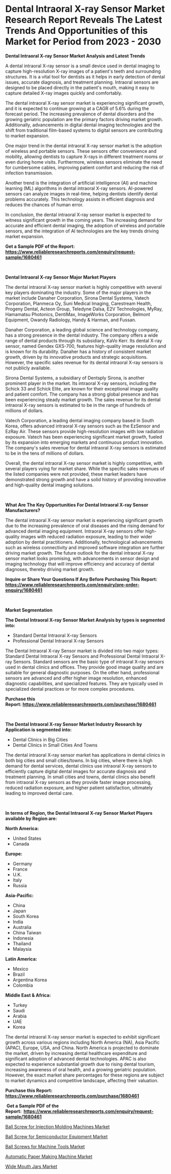 <p><h1>Dental Intraoral X-ray Sensor Market Research Report Reveals The Latest Trends And Opportunities of this Market for Period from 2023 - 2030</h1></p><p><strong>Dental Intraoral X-ray Sensor Market Analysis and Latest Trends</strong></p>
<p><p>A dental intraoral X-ray sensor is a small device used in dental imaging to capture high-resolution X-ray images of a patient's teeth and surrounding structures. It is a vital tool for dentists as it helps in early detection of dental issues, accurate diagnosis, and treatment planning. Intraoral sensors are designed to be placed directly in the patient's mouth, making it easy to capture detailed X-ray images quickly and comfortably.</p><p>The dental intraoral X-ray sensor market is experiencing significant growth, and it is expected to continue growing at a CAGR of 5.6% during the forecast period. The increasing prevalence of dental disorders and the growing geriatric population are the primary factors driving market growth. Additionally, advancements in digital dental imaging technologies and the shift from traditional film-based systems to digital sensors are contributing to market expansion.</p><p>One major trend in the dental intraoral X-ray sensor market is the adoption of wireless and portable sensors. These sensors offer convenience and mobility, allowing dentists to capture X-rays in different treatment rooms or even during home visits. Furthermore, wireless sensors eliminate the need for cumbersome cables, improving patient comfort and reducing the risk of infection transmission.</p><p>Another trend is the integration of artificial intelligence (AI) and machine learning (ML) algorithms in dental intraoral X-ray sensors. AI-powered sensors can analyze images in real-time, helping dentists identify dental problems accurately. This technology assists in efficient diagnosis and reduces the chances of human error.</p><p>In conclusion, the dental intraoral X-ray sensor market is expected to witness significant growth in the coming years. The increasing demand for accurate and efficient dental imaging, the adoption of wireless and portable sensors, and the integration of AI technologies are the key trends driving market expansion.</p></p>
<p><strong>Get a Sample PDF of the Report:&nbsp; <a href="https://www.reliableresearchreports.com/enquiry/request-sample/1680461">https://www.reliableresearchreports.com/enquiry/request-sample/1680461</a></strong></p>
<p>&nbsp;</p>
<p><strong>Dental Intraoral X-ray Sensor Major Market Players</strong></p>
<p><p>The dental intraoral X-ray sensor market is highly competitive with several key players dominating the industry. Some of the major players in the market include Danaher Corporation, Sirona Dental Systems, Vatech Corporation, Planmeca Oy, Suni Medical Imaging, Carestream Health, Progeny Dental, Acteon Group, Teledyne Dalsa, E2V Technologies, MyRay, Hamamatsu Photonics, DentiMax, ImageWorks Corporation, Belmont Equipment, Owandy Radiology, Handy & Harman, and Fussan.</p><p>Danaher Corporation, a leading global science and technology company, has a strong presence in the dental industry. The company offers a wide range of dental products through its subsidiary, KaVo Kerr. Its dental X-ray sensor, named Gendex GXS-700, features high-quality image resolution and is known for its durability. Danaher has a history of consistent market growth, driven by its innovative products and strategic acquisitions. However, the specific sales revenue for its dental intraoral X-ray sensors is not publicly available.</p><p>Sirona Dental Systems, a subsidiary of Dentsply Sirona, is another prominent player in the market. Its intraoral X-ray sensors, including the Schick 33 and Schick Elite, are known for their exceptional image quality and patient comfort. The company has a strong global presence and has been experiencing steady market growth. The sales revenue for its dental intraoral X-ray sensors is estimated to be in the range of hundreds of millions of dollars.</p><p>Vatech Corporation, a leading dental imaging company based in South Korea, offers advanced intraoral X-ray sensors such as the EzSensor and EzRay Air. These sensors provide high-resolution images with low radiation exposure. Vatech has been experiencing significant market growth, fueled by its expansion into emerging markets and continuous product innovation. The company's sales revenue for dental intraoral X-ray sensors is estimated to be in the tens of millions of dollars.</p><p>Overall, the dental intraoral X-ray sensor market is highly competitive, with several players vying for market share. While the specific sales revenues of the listed companies were not provided, these market leaders have demonstrated strong growth and have a solid history of providing innovative and high-quality dental imaging solutions.</p></p>
<p>&nbsp;</p>
<p><strong>What Are The Key Opportunities For Dental Intraoral X-ray Sensor Manufacturers?</strong></p>
<p><p>The dental intraoral X-ray sensor market is experiencing significant growth due to the increasing prevalence of oral diseases and the rising demand for advanced dental imaging equipment. Intraoral X-ray sensors offer high-quality images with reduced radiation exposure, leading to their wider adoption by dental practitioners. Additionally, technological advancements such as wireless connectivity and improved software integration are further driving market growth. The future outlook for the dental intraoral X-ray sensor market looks promising, with advancements in sensor design and imaging technology that will improve efficiency and accuracy of dental diagnoses, thereby driving market growth.</p></p>
<p><strong>Inquire or Share Your Questions If Any Before Purchasing This Report: <a href="https://www.reliableresearchreports.com/enquiry/pre-order-enquiry/1680461">https://www.reliableresearchreports.com/enquiry/pre-order-enquiry/1680461</a></strong></p>
<p>&nbsp;</p>
<p><strong>Market Segmentation</strong></p>
<p><strong>The Dental Intraoral X-ray Sensor Market Analysis by types is segmented into:</strong></p>
<p><ul><li>Standard Dental Intraoral X-ray Sensors</li><li>Professional Dental Intraoral X-ray Sensors</li></ul></p>
<p><p>The Dental Intraoral X-ray Sensor market is divided into two major types: Standard Dental Intraoral X-ray Sensors and Professional Dental Intraoral X-ray Sensors. Standard sensors are the basic type of intraoral X-ray sensors used in dental clinics and offices. They provide good image quality and are suitable for general diagnostic purposes. On the other hand, professional sensors are advanced and offer higher image resolution, enhanced diagnostic capabilities, and specialized features. They are typically used in specialized dental practices or for more complex procedures.</p></p>
<p><strong>Purchase this Report:&nbsp;<a href="https://www.reliableresearchreports.com/purchase/1680461">https://www.reliableresearchreports.com/purchase/1680461</a></strong></p>
<p>&nbsp;</p>
<p><strong>The Dental Intraoral X-ray Sensor Market Industry Research by Application is segmented into:</strong></p>
<p><ul><li>Dental Clinics in Big Cities</li><li>Dental Clinics in Small Cities And Towns</li></ul></p>
<p><p>The dental intraoral X-ray sensor market has applications in dental clinics in both big cities and small cities/towns. In big cities, where there is high demand for dental services, dental clinics use intraoral X-ray sensors to efficiently capture digital dental images for accurate diagnosis and treatment planning. In small cities and towns, dental clinics also benefit from intraoral X-ray sensors as they provide faster image processing, reduced radiation exposure, and higher patient satisfaction, ultimately leading to improved dental care.</p></p>
<p>&nbsp;</p>
<p><strong>In terms of Region, the Dental Intraoral X-ray Sensor Market Players available by Region are:</strong></p>
<p>
    <p> <strong> North America: </strong>
        <ul>
            <li>United States</li>
            <li>Canada</li>
        </ul>
        </p> 
    <p> <strong> Europe: </strong>
        <ul>
            <li>Germany</li>
            <li>France</li>
            <li>U.K.</li>
            <li>Italy</li>
            <li>Russia</li>
        </ul>
        </p> 
    <p> <strong> Asia-Pacific: </strong>
        <ul>
            <li>China</li>
            <li>Japan</li>
            <li>South Korea</li>
            <li>India</li>
            <li>Australia</li>
            <li>China Taiwan</li>
            <li>Indonesia</li>
            <li>Thailand</li>
            <li>Malaysia</li>
        </ul>
        </p> 
    <p> <strong> Latin America: </strong>
        <ul>
            <li>Mexico</li>
            <li>Brazil</li>
            <li>Argentina Korea</li>
            <li>Colombia</li>
        </ul>
        </p> 
    <p> <strong> Middle East & Africa: </strong>
        <ul>
            <li>Turkey</li>
            <li>Saudi</li>
            <li>Arabia</li>
            <li>UAE</li>
            <li>Korea</li>
        </ul>
    </p>
    </p>
<p><p>The dental intraoral X-ray sensor market is expected to exhibit significant growth across various regions including North America (NA), Asia Pacific (APAC), Europe, USA, and China. North America is projected to dominate the market, driven by increasing dental healthcare expenditure and significant adoption of advanced dental technologies. APAC is also expected to experience substantial growth due to rising dental tourism, increasing awareness of oral health, and a growing geriatric population. However, the exact market share percentages for these regions are subject to market dynamics and competitive landscape, affecting their valuation.</p></p>
<p><strong>Purchase this Report: <a href="https://www.reliableresearchreports.com/purchase/1680461">https://www.reliableresearchreports.com/purchase/1680461</a></strong></p>
<p>&nbsp;<strong>Get a Sample PDF of the Report:&nbsp;&nbsp;<a href="https://www.reliableresearchreports.com/enquiry/request-sample/1680461">https://www.reliableresearchreports.com/enquiry/request-sample/1680461</a></strong></p>
<p><strong></strong></p>
<p><p><a href="https://www.linkedin.com/pulse/ball-screw-injection-molding-machines-market-size-share-hhq3f/">Ball Screw for Injection Molding Machines Market</a></p><p><a href="https://www.linkedin.com/pulse/ball-screw-semiconductor-equipment-market-share-amp-new-zdjef/">Ball Screw for Semiconductor Equipment Market</a></p><p><a href="https://www.linkedin.com/pulse/ball-screws-machine-tools-market-challenges-opportunities-cv5cf/">Ball Screws for Machine Tools Market</a></p><p><a href="https://medium.com/@thesjenney10210/automatic-paper-making-machine-market-size-growth-forecast-2023-2030-e4f6de372c79">Automatic Paper Making Machine Market</a></p><p><a href="https://medium.com/@emilywest91/wide-mouth-jars-market-the-key-to-successful-business-strategy-forecast-till-2030-a3e17cabdd21">Wide Mouth Jars Market</a></p></p>